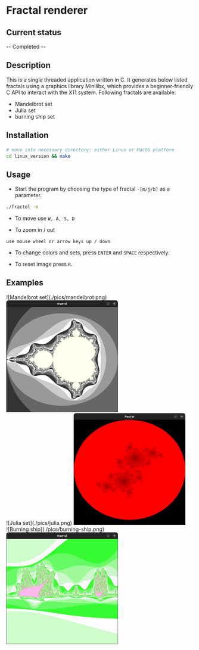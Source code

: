 # Fractal renderer

## Current status
-- Completed --

## Description

This is a single threaded application written in C. It generates below listed
fractals using a graphics library Minilibx, which provides a beginner-friendly
C API to interact with the X11 system.
Following fractals are available:
- Mandelbrot set
- Julia set
- burning ship set

## Installation

```bash
# move into necessary directory: either Linux or MacOS platform
cd linux_version && make
```

## Usage

- Start the program by choosing the type of fractal ```-[m/j/b]``` as a parameter.

```bash
./fractol -m
```

- To move use ```W, A, S, D```

- To zoom in / out

```
use mouse wheel or arrow keys up / down
```

- To change colors and sets, press ```ENTER``` and ```SPACE``` respectively.

- To reset image press ```R```.

## Examples

<div>
![Mandelbrot set](./pics/mandelbrot.png)
<img src="./pics/mandelbrot.png" alt="Mandelbrot set" width="300" height="300">
</div>

<div>
![Julia set](./pics/julia.png)
<img src="./pics/julia.png" alt="Julia set" width="300" height="300">
</div>

<div>
![Burning ship](./pics/burning-ship.png)
<img src="./pics/burning-ship.png" alt="Burning ship" width="300" height="300">
</div>

